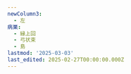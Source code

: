```yaml
---
newColumn3:
  - 左
病巣:
  - 縁上回
  - 弓状束
  - 島
lastmod: '2025-03-03'
last_edited: 2025-02-27T00:00:00.000Z
---
```



